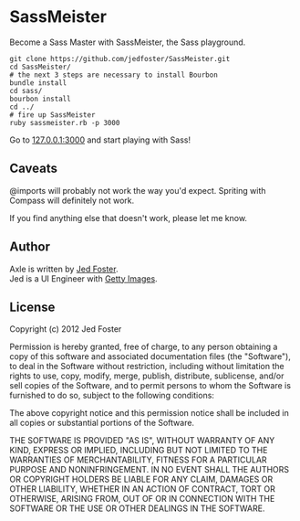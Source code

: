 # SassMeister #

Become a Sass Master with SassMeister, the Sass playground.

    git clone https://github.com/jedfoster/SassMeister.git
    cd SassMeister/
    # the next 3 steps are necessary to install Bourbon
    bundle install
    cd sass/
    bourbon install
    cd ../
    # fire up SassMeister
    ruby sassmeister.rb -p 3000

Go to [127.0.0.1:3000](http://127.0.0.1:3000) and start playing with Sass!

## Caveats ##

@imports will probably not work the way you'd expect. Spriting with Compass will definitely not work.

If you find anything else that doesn't work, please let me know.

## Author
Axle is written by [Jed Foster][jedfoster].<br>
Jed is a UI Engineer with [Getty Images][gettyimages.com].

## License
Copyright (c) 2012 Jed Foster<br>

Permission is hereby granted, free of charge, to any person obtaining a copy of this software and associated documentation files (the "Software"), to deal in the Software without restriction, including without limitation the rights to use, copy, modify, merge, publish, distribute, sublicense, and/or sell copies of the Software, and to permit persons to whom the Software is furnished to do so, subject to the following conditions:

The above copyright notice and this permission notice shall be included in all copies or substantial portions of the Software.

THE SOFTWARE IS PROVIDED "AS IS", WITHOUT WARRANTY OF ANY KIND, EXPRESS OR IMPLIED, INCLUDING BUT NOT LIMITED TO THE WARRANTIES OF MERCHANTABILITY, FITNESS FOR A PARTICULAR PURPOSE AND NONINFRINGEMENT. IN NO EVENT SHALL THE AUTHORS OR COPYRIGHT HOLDERS BE LIABLE FOR ANY CLAIM, DAMAGES OR OTHER LIABILITY, WHETHER IN AN ACTION OF CONTRACT, TORT OR OTHERWISE, ARISING FROM, OUT OF OR IN CONNECTION WITH THE SOFTWARE OR THE USE OR OTHER DEALINGS IN THE SOFTWARE.

[jedfoster]: http://jedfoster.com
[gettyimages.com]: http://www.gettyimages.com
